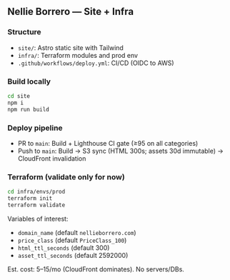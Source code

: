 ## Nellie Borrero — Site + Infra

### Structure
- `site/`: Astro static site with Tailwind
- `infra/`: Terraform modules and prod env
- `.github/workflows/deploy.yml`: CI/CD (OIDC to AWS)

### Build locally
```bash
cd site
npm i
npm run build
```

### Deploy pipeline
- PR to `main`: Build + Lighthouse CI gate (≥95 on all categories)
- Push to `main`: Build → S3 sync (HTML 300s; assets 30d immutable) → CloudFront invalidation

### Terraform (validate only for now)
```bash
cd infra/envs/prod
terraform init
terraform validate
```

Variables of interest:
- `domain_name` (default `nellieborrero.com`)
- `price_class` (default `PriceClass_100`)
- `html_ttl_seconds` (default 300)
- `asset_ttl_seconds` (default 2592000)

Est. cost: $5–$15/mo (CloudFront dominates). No servers/DBs.


